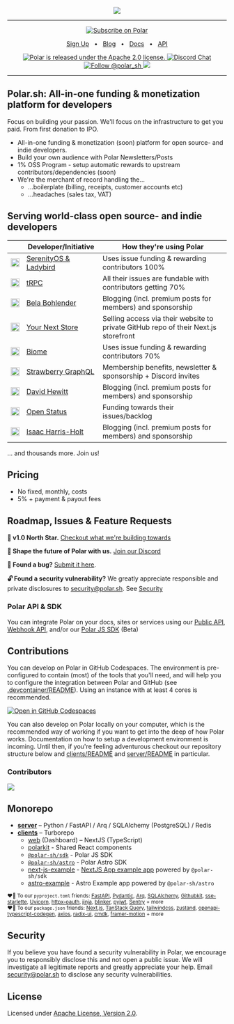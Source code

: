 <p align="center">

  <a href="https://polar.sh">
      <img src="https://github.com/polarsource/polar/assets/281715/06d25b84-2f3a-40d5-aa83-5fcf7a3997fb" />
  </a>

</p>

<hr />
<div align="center">

<a href="https://polar.sh/polarsource">
    <picture>
      <source media="(prefers-color-scheme: dark)" srcset="https://polar.sh/embed/subscribe.svg?org=polarsource&label=Subscribe&darkmode">
      <img alt="Subscribe on Polar" src="https://polar.sh/embed/subscribe.svg?org=polarsource&label=Subscribe">
    </picture>
</a>

<a href="https://polar.sh">Sign Up</a>
<span>&nbsp;&nbsp;•&nbsp;&nbsp;</span>
<a href="https://polar.sh/polarsource">Blog</a>
<span>&nbsp;&nbsp;•&nbsp;&nbsp;</span>
<a href="https://docs.polar.sh/">Docs</a>
<span>&nbsp;&nbsp;•&nbsp;&nbsp;</span>
<a href="https://docs.polar.sh/api/">API</a>


<p align="center">
  <a href="https://github.com/polarsource/polar/blob/main/LICENSE">
    <img src="https://img.shields.io/badge/license-Apache%202.0-blue.svg" alt="Polar is released under the Apache 2.0 license." />
  </a>

  <a href="https://discord.gg/STfRufb32V">
    <img src="https://img.shields.io/badge/chat-on%20discord-7289DA.svg" alt="Discord Chat" />
  </a>

  <a href="https://twitter.com/intent/follow?screen_name=polar_sh">
    <img src="https://img.shields.io/twitter/follow/polar_sh.svg?label=Follow%20@polar_sh" alt="Follow @polar_sh" />
  </a><a href="https://polar.sh/polarsource"><img src="https://polar.sh/embed/seeks-funding-shield.svg?org=polarsource" /></a>
</p>
</div>
<hr />

## Polar.sh: All-in-one funding & monetization platform for developers
Focus on building your passion. We'll focus on the infrastructure to get you paid. From first donation to IPO.

- All-in-one funding & monetization (soon) platform for open source- and indie developers.
- Build your own audience with Polar Newsletters/Posts
- 1% OSS Program - setup automatic rewards to upstream contributors/dependencies (soon)
- We're the merchant of record handling the...
  - ...boilerplate (billing, receipts, customer accounts etc)
  - ...headaches (sales tax, VAT)

## Serving world-class open source- and indie developers

|     | Developer/Initiative    |  How they're using Polar   |
| --- | --- | --- |
|  <img src="https://avatars.githubusercontent.com/u/50811782?s=200&v=4" height="20" width="20" alt="SerenityOS" />  |  [SerenityOS & Ladybird](https://polar.sh/SerenityOS)   |  Uses issue funding & rewarding contributors 100%   |
|  <img src="https://avatars.githubusercontent.com/u/78011399?s=200&v=4" height="20" width="20" alt="tRPC" />  | [tRPC](https://polar.sh/trpc)   |  All their issues are fundable with contributors getting 70%   |
|  <img src="https://avatars.githubusercontent.com/u/85560643?v=4" height="20" width="20" alt="tRPC" />  | [Bela Bohlender](https://polar.sh/bbohlender)    |  Blogging (incl. premium posts for members) and sponsorship    |
|  <img src="https://avatars.githubusercontent.com/u/159799280?s=200&v=4" height="20" width="20" alt="Your next store" />  | [Your Next Store](https://yournextstore.com/)   |  Selling access via their website to private GitHub repo of their Next.js storefront    |
|  <img src="https://avatars.githubusercontent.com/u/140182603?s=200&v=4" height="20" width="20" alt="tRPC" />  | [Biome](https://polar.sh/biomejs)  | Uses issue funding & rewarding contributors 70%     |
|  <img src="https://avatars.githubusercontent.com/u/48071860?s=200&v=4" height="20" width="20" alt="tRPC" />  | [Strawberry GraphQL](https://polar.sh/strawberry-graphql)  | Membership benefits, newsletter & sponsorship + Discord invites     |
|  <img src="https://avatars.githubusercontent.com/u/1939362?v=4" height="20" width="20" alt="tRPC" />  | [David Hewitt](https://polar.sh/davidhewitt)  |  Blogging (incl. premium posts for members) and sponsorship    |
|  <img src="https://avatars.githubusercontent.com/u/136892265?s=200&v=4" height="20" width="20" alt="Your next store" />  | [Open Status](https://polar.sh/openstatusHQ)   |  Funding towards their issues/backlog    |
|  <img src="https://avatars.githubusercontent.com/u/47423046?v=4" height="20" width="20" alt="tRPC" />  | [Isaac Harris-Holt](https://polar.sh/davidhewitt)  |  Blogging (incl. premium posts for members) and sponsorship    |


... and thousands more. Join us!


## Pricing

- No fixed, monthly, costs
- 5% + payment & payout fees

## Roadmap, Issues & Feature Requests
**🎯 v1.0 North Star.** [Checkout what we're building towards](https://github.com/polarsource/polar/issues/3242)

**💬 Shape the future of Polar with us.** [Join our Discord](https://discord.gg/STfRufb32V)

**🐛 Found a bug?** [Submit it here](https://github.com/polarsource/polar/issues).

**🔓 Found a security vulnerability?** We greatly appreciate responsible and private disclosures to security@polar.sh. See [Security](./README.md#Security)

### Polar API & SDK
You can integrate Polar on your docs, sites or services using our [Public API](https://docs.polar.sh/api), [Webhook API](https://api.polar.sh/docs#/webhooks), and/or our [Polar JS SDK](./clients/packages/sdk) (Beta)


## Contributions

You can develop on Polar in GitHub Codespaces. The environment is pre-configured to contain (most) of the tools that you'll need, and will help you to configure the integration between Polar and GitHub (see [.devcontainer/README](./.devcontainer/README.md)). Using an instance with at least 4 cores is recommended.

[![Open in GitHub Codespaces](https://github.com/codespaces/badge.svg)](https://codespaces.new/polarsource/polar)

You can also develop on Polar locally on your computer, which is the recommended way of working if you want to get into the deep of how Polar works. Documentation on how to setup a development environment is incoming. Until then, if you're feeling adventurous checkout our repository structure below and [clients/README](./clients/README.md) and [server/README](./server/README.md) in particular.

### Contributors
<a href="https://github.com/polarsource/polar/graphs/contributors">
  <img src="https://contrib.rocks/image?repo=polarsource/polar" />
</a>


## Monorepo
* **[server](./server/README.md)** – Python / FastAPI / Arq / SQLAlchemy (PostgreSQL) / Redis
* **[clients](./clients/README.md)** – Turborepo
  * [web](./clients/apps/web) (Dashboard) – NextJS (TypeScript)
  * [polarkit](./clients/packages/polarkit) - Shared React components
  * [`@polar-sh/sdk`](./clients/packages/sdk) - Polar JS SDK
  * [`@polar-sh/astro`](./clients/packages/astro) - Polar Astro SDK
  * [next-js-example](./clients/examples/next-js-example) - [NextJS App example app](https://polar-next-js-example.vercel.app) powered by `@polar-sh/sdk`
  * [astro-example](./clients/examples/astro-example) - Astro Example app powered by `@polar-sh/astro`

<sub>♥️🙏 To our `pyproject.toml` friends: [FastAPI](https://github.com/tiangolo/fastapi), [Pydantic](https://github.com/pydantic/pydantic), [Arq](https://github.com/samuelcolvin/arq), [SQLAlchemy](https://github.com/sqlalchemy/sqlalchemy), [Githubkit](https://github.com/yanyongyu/githubkit), [sse-starlette](https://github.com/sysid/sse-starlette), [Uvicorn](https://github.com/encode/uvicorn), [httpx-oauth](https://github.com/frankie567/httpx-oauth), [jinja](https://github.com/pallets/jinja), [blinker](https://github.com/pallets-eco/blinker), [pyjwt](https://github.com/jpadilla/pyjwt), [Sentry](https://github.com/getsentry/sentry) + more</sub><br />
<sub>♥️🙏 To our `package.json` friends: [Next.js](https://github.com/vercel/next.js/), [TanStack Query](https://github.com/TanStack/query), [tailwindcss](https://github.com/tailwindlabs/tailwindcss), [zustand](https://github.com/pmndrs/zustand), [openapi-typescript-codegen](https://github.com/ferdikoomen/openapi-typescript-codegen), [axios](https://github.com/axios/axios), [radix-ui](https://github.com/radix-ui/primitives), [cmdk](https://github.com/pacocoursey/cmdk), [framer-motion](https://github.com/framer/motion) + more</sub>


## Security
If you believe you have found a security vulnerability in Polar, we encourage you to responsibly disclose this and not open a public issue. We will investigate all legitimate reports and greatly appreciate your help. Email security@polar.sh to disclose any security vulnerabilities.

## License
Licensed under [Apache License, Version 2.0](https://www.apache.org/licenses/LICENSE-2.0).
